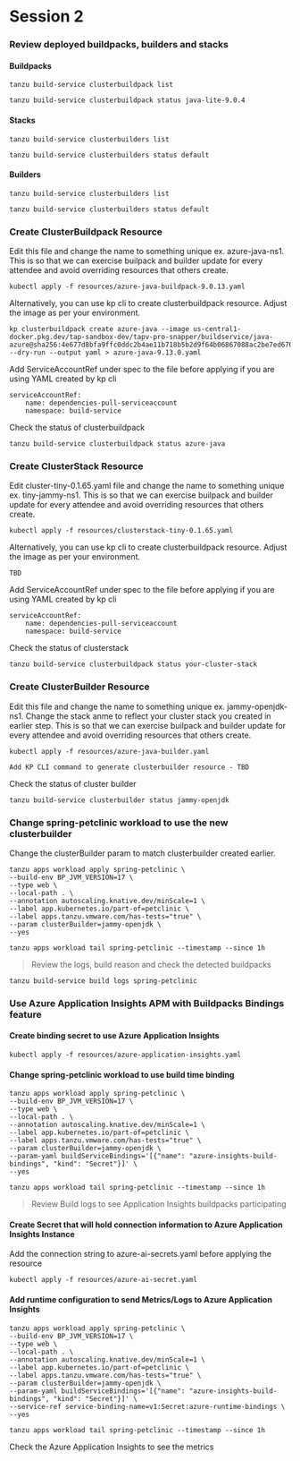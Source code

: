 # Session 2
### Review deployed buildpacks, builders and stacks
#### Buildpacks
```shell
tanzu build-service clusterbuildpack list
```
```shell
tanzu build-service clusterbuildpack status java-lite-9.0.4
```
#### Stacks
```shell
tanzu build-service clusterbuilders list
```
```shell
tanzu build-service clusterbuilders status default
```
#### Builders  
```shell
tanzu build-service clusterbuilders list
```
```shell
tanzu build-service clusterbuilders status default
```
### Create ClusterBuildpack Resource
Edit this file and change the name to something unique ex. azure-java-ns1. This is so that we can exercise builpack and builder update for every attendee and avoid overriding resources that others create.
```shell
kubectl apply -f resources/azure-java-buildpack-9.0.13.yaml
```
Alternatively, you can use kp cli to create clusterbuildpack resource. Adjust the image as per your environment. 
```shell
kp clusterbuildpack create azure-java --image us-central1-docker.pkg.dev/tap-sandbox-dev/tapv-pro-snapper/buildservice/java-azure@sha256:4e677d8bfa9ffc0ddc2b4ae11b718b5b2d9f64b06867088ac2be7ed6708ef80d  --dry-run --output yaml > azure-java-9.13.0.yaml
```
Add ServiceAccountRef under spec to the file before applying if you are using YAML created by kp cli
``````shell
serviceAccountRef:
    name: dependencies-pull-serviceaccount
    namespace: build-service
``````
Check the status of clusterbuildpack
``````shell
tanzu build-service clusterbuildpack status azure-java
``````
### Create ClusterStack Resource
Edit cluster-tiny-0.1.65.yaml file and change the name to something unique ex. tiny-jammy-ns1. This is so that we can exercise builpack and builder update for every attendee and avoid overriding resources that others create.
```shell
kubectl apply -f resources/clusterstack-tiny-0.1.65.yaml
```
Alternatively, you can use kp cli to create clusterbuildpack resource. Adjust the image as per your environment. 
```shell
TBD
```
Add ServiceAccountRef under spec to the file before applying if you are using YAML created by kp cli
``````shell
serviceAccountRef:
    name: dependencies-pull-serviceaccount
    namespace: build-service
``````
Check the status of clusterstack
``````shell
tanzu build-service clusterbuildpack status your-cluster-stack
``````
### Create ClusterBuilder Resource
Edit this file and change the name to something unique ex. jammy-openjdk-ns1. Change the stack anme to reflect your cluster stack you created in earlier step. This is so that we can exercise builpack and builder update for every attendee and avoid overriding resources that others create.
```shell
kubectl apply -f resources/azure-java-builder.yaml
```
``````shell
Add KP CLI command to generate clusterbuilder resource - TBD
``````
Check the status of cluster builder
``````shell
tanzu build-service clusterbuilder status jammy-openjdk
``````
### Change spring-petclinic workload to use the new clusterbuilder
Change the clusterBuilder param to match clusterbuilder created earlier.
```shell
tanzu apps workload apply spring-petclinic \
--build-env BP_JVM_VERSION=17 \
--type web \
--local-path . \
--annotation autoscaling.knative.dev/minScale=1 \
--label app.kubernetes.io/part-of=petclinic \
--label apps.tanzu.vmware.com/has-tests="true" \
--param clusterBuilder=jammy-openjdk \
--yes
```
```shell
tanzu apps workload tail spring-petclinic --timestamp --since 1h
```
> Review the logs, build reason and check the detected buildpacks
``````shell
tanzu build-service build logs spring-petclinic
``````
### Use Azure Application Insights APM with Buildpacks Bindings feature
#### Create binding secret to use Azure Application Insights
```shell
kubectl apply -f resources/azure-application-insights.yaml
```
#### Change spring-petclinic workload to use build time binding
```shell
tanzu apps workload apply spring-petclinic \
--build-env BP_JVM_VERSION=17 \
--type web \
--local-path . \
--annotation autoscaling.knative.dev/minScale=1 \
--label app.kubernetes.io/part-of=petclinic \
--label apps.tanzu.vmware.com/has-tests="true" \
--param clusterBuilder=jammy-openjdk \
--param-yaml buildServiceBindings='[{"name": "azure-insights-build-bindings", "kind": "Secret"}]' \
--yes
```
```shell
tanzu apps workload tail spring-petclinic --timestamp --since 1h
```
  > Review Build logs to see Application Insights buildpacks participating
#### Create Secret that will hold connection information to Azure Application Insights Instance
Add the connection string to azure-ai-secrets.yaml before applying the resource
```shell
kubectl apply -f resources/azure-ai-secret.yaml
```
#### Add runtime configuration to send Metrics/Logs to Azure Application Insights
```shell
tanzu apps workload apply spring-petclinic \
--build-env BP_JVM_VERSION=17 \
--type web \
--local-path . \
--annotation autoscaling.knative.dev/minScale=1 \
--label app.kubernetes.io/part-of=petclinic \
--label apps.tanzu.vmware.com/has-tests="true" \
--param clusterBuilder=jammy-openjdk \
--param-yaml buildServiceBindings='[{"name": "azure-insights-build-bindings", "kind": "Secret"}]' \
--service-ref service-binding-name=v1:Secret:azure-runtime-bindings \
--yes
```
```shell
tanzu apps workload tail spring-petclinic --timestamp --since 1h
```
Check the Azure Application Insights to see the metrics
